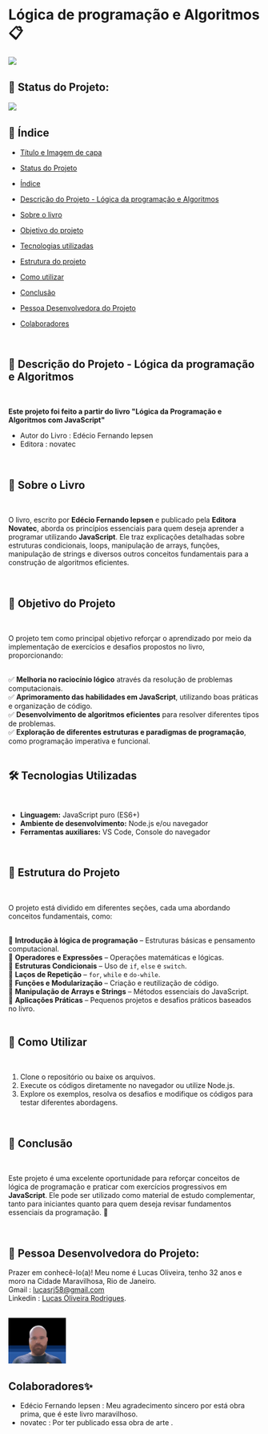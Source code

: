 # Lógica de programação e Algoritmos📋

 <img src="assets/DALL·E 2025-02-07 17.09.20 - A visually engaging illustration representing logic in programming. The image features a futuristic digital brain composed of interconnected nodes and.webp" >

<br/>


## 📌 Status do Projeto:

<img src="http://img.shields.io/static/v1?label=STATUS&message=Em%20Andamento&color=GREEN&style=for-the-badge"/> 

<br/>


## 📌 Índice 
* [Título e Imagem de capa](https://github.com/russo1992/LivrosJs#l%C3%B3gica-de-programa%C3%A7%C3%A3o-e-algoritmos)
* [Status do Projeto](https://github.com/russo1992/LivrosJs#-status-do-projeto)
* [Índice](https://github.com/russo1992/LivrosJs/tree/main#-%C3%ADndice)
* [Descrição do Projeto - Lógica da programação e Algoritmos](https://github.com/russo1992/LivrosJs#-descri%C3%A7%C3%A3o-do-projeto---l%C3%B3gica-da-programa%C3%A7%C3%A3o-e-algoritmos)
* [Sobre o livro](https://github.com/russo1992/LivrosJs#-sobre-o-livro)
* [Objetivo do projeto](https://github.com/russo1992/LivrosJs#-objetivo-do-projeto)
* [Tecnologias utilizadas](https://github.com/russo1992/LivrosJs#%EF%B8%8F-tecnologias-utilizadas)
* [Estrutura do projeto](https://github.com/russo1992/LivrosJs#-estrutura-do-projeto)
* [Como utilizar](https://github.com/russo1992/LivrosJs#-como-utilizar)
* [Conclusão](https://github.com/russo1992/LivrosJs#-conclus%C3%A3o)
* [Pessoa Desenvolvedora do Projeto](https://github.com/russo1992/LivrosJs#-pessoa-desenvolvedora-do-projeto)
* [Colaboradores]()
   
   <br/>


##  📌 Descrição do Projeto - Lógica da programação e Algoritmos

<br/>

 **Este projeto foi feito a partir do livro "Lógica da Programação e Algoritmos com JavaScript"**
 <br/>

 * Autor do Livro : Edécio Fernando Iepsen
 * Editora : novatec

<br/>

## 📖 Sobre o Livro  
<br/>

O livro, escrito por **Edécio Fernando Iepsen** e publicado pela **Editora Novatec**, aborda os princípios essenciais para quem deseja aprender a programar utilizando **JavaScript**. Ele traz explicações detalhadas sobre estruturas condicionais, loops, manipulação de arrays, funções, manipulação de strings e diversos outros conceitos fundamentais para a construção de algoritmos eficientes.  

<br/>

## 🎯 Objetivo do Projeto 
<br/>

O projeto tem como principal objetivo reforçar o aprendizado por meio da implementação de exercícios e desafios propostos no livro, proporcionando:  
<br/>

✅ **Melhoria no raciocínio lógico** através da resolução de problemas computacionais.  
✅ **Aprimoramento das habilidades em JavaScript**, utilizando boas práticas e organização de código.  
✅ **Desenvolvimento de algoritmos eficientes** para resolver diferentes tipos de problemas.  
✅ **Exploração de diferentes estruturas e paradigmas de programação**, como programação imperativa e funcional.  
<br/>

## 🛠️ Tecnologias Utilizadas  
<br/>

- **Linguagem:** JavaScript puro (ES6+)  
- **Ambiente de desenvolvimento:** Node.js e/ou navegador  
- **Ferramentas auxiliares:** VS Code, Console do navegador  
<br/>

## 📌 Estrutura do Projeto  
<br/>

O projeto está dividido em diferentes seções, cada uma abordando conceitos fundamentais, como:  
<br/>

📌 **Introdução à lógica de programação** – Estruturas básicas e pensamento computacional.  
📌 **Operadores e Expressões** – Operações matemáticas e lógicas.  
📌 **Estruturas Condicionais** – Uso de `if`, `else` e `switch`.  
📌 **Laços de Repetição** – `for`, `while` e `do-while`.  
📌 **Funções e Modularização** – Criação e reutilização de código.  
📌 **Manipulação de Arrays e Strings** – Métodos essenciais do JavaScript.  
📌 **Aplicações Práticas** – Pequenos projetos e desafios práticos baseados no livro.  
<br/>

## 🚀 Como Utilizar  
<br/>

1. Clone o repositório ou baixe os arquivos.  
2. Execute os códigos diretamente no navegador ou utilize Node.js.  
3. Explore os exemplos, resolva os desafios e modifique os códigos para testar diferentes abordagens.  
<br/>

## 📌 Conclusão  
<br/>

Este projeto é uma excelente oportunidade para reforçar conceitos de lógica de programação e praticar com exercícios progressivos em **JavaScript**. Ele pode ser utilizado como material de estudo complementar, tanto para iniciantes quanto para quem deseja revisar fundamentos essenciais da programação. 🚀  


<br/>

##  📌 Pessoa Desenvolvedora do Projeto:
Prazer em conhecê-lo(a)! Meu nome é Lucas Oliveira, tenho 32 anos e moro na Cidade Maravilhosa, Rio de Janeiro.<br />
Gmail : lucasrj58@gmail.com <br /> 
Linkedin : [Lucas Oliveira Rodrigues](https://www.linkedin.com/in/lucas-oliveira-rodrigues-07bb791b1/). <br />
<br/>

<img src="./assets/lukinas.png" alt="alt text" width="115">

<br/>

## Colaboradores✨

 * Edécio Fernando Iepsen : Meu agradecimento sincero por está obra prima, que é este livro maravilhoso.
 * novatec : Por ter publicado essa obra de arte . 



